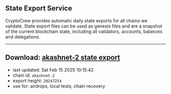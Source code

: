 ## State Export Service
CryptoCrew provides automatic daily state exports for all chains we validate. State export files can be used as genesis files and are a snapshot of the current blockchain state, including all validators, accounts, balances and delegations.

---
**Download: [akashnet-2 state export](https://dl-eu2.ccvalidators.com/SERVICE/akash/akashnet-2_export_20247254.json)**
---

- last updated: Sat Feb 15 2025 10:15:42
- chain id: `akashnet-2`
- export height: `20247254`
- use for: airdrops, local tests, chain recovery
